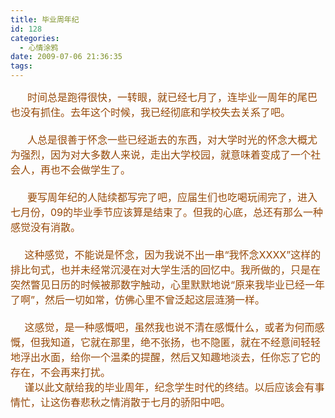 ```yaml
---
title: 毕业周年纪
id: 128
categories:
  - 心情涂鸦
date: 2009-07-06 21:36:35
tags:
---
```


<div id="msgcns!DA984E57EDE76A7C!1782" class="bvMsg"><div><font color="#974806" size="3">      时间总是跑得很快，一转眼，就已经七月了，连毕业一周年的尾巴也没有抓住。去年这个时候，我已经彻底和学校失去关系了吧。</font></div>
<div><font color="#974806" size="3"/> </div>
<div><font color="#974806" size="3">      人总是很善于怀念一些已经逝去的东西，对大学时光的怀念大概尤为强烈，因为对大多数人来说，走出大学校园，就意味着变成了一个社会人，再也不会做学生了。</font></div>
<div><font color="#974806" size="3"/> </div>
<div><font color="#974806" size="3">      要写周年纪的人陆续都写完了吧，应届生们也吃喝玩闹完了，进入七月份，09的毕业季节应该算是结束了。但我的心底，总还有那么一种感觉没有消散。</font></div>
<div><font color="#974806" size="3"/> </div>
<div><font color="#974806" size="3">     这种感觉，不能说是怀念，因为我说不出一串“我怀念XXXX”这样的排比句式，也并未经常沉浸在对大学生活的回忆中。我所做的，只是在突然瞥见日历的时候被那数字触动，心里默默地说“原来我毕业已经一年了啊”，然后一切如常，仿佛心里不曾泛起这层涟漪一样。</font></div>
<div><font color="#974806" size="3"/> </div>
<div><font color="#974806" size="3">     这感觉，是一种感慨吧，虽然我也说不清在感慨什么，或者为何而感慨，但我知道，它就在那里，绝不张扬，也不隐匿，就在不经意间轻轻地浮出水面，给你一个温柔的提醒，然后又知趣地淡去，任你忘了它的存在，不会再来打扰。</font></div>
<div>
<font color="#974806" size="3">     谨以此文献给我的毕业周年，纪念学生时代的终结。以后应该会有事情忙，让这伤春悲秋之情消散于七月的骄阳中吧。</font></div></div>